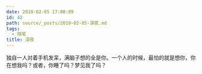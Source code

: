 ```yaml
---
date: 2010-02-05 17:08:09
id: 42
path: source/_posts/2010-02-05-深夜.md
tags:
  - 随笔
title: 深夜
---
```


独自一人对着手机发呆，满脑子想的全是你。一个人的时候，最怕的就是想你，你在想我吗？或者，你睡了吗？梦见我了吗？